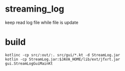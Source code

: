 # streaming_log
keep read log file while file is update

# build
```$bash
kotlinc -cp src/:out/:. src/gui/*.kt -d StreamLog.jar
kotlin -cp StreamLog.jar:$JAVA_HOME/lib/ext/jfxrt.jar gui.StreamLogGuiMainKt
```
